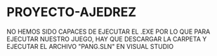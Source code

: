 # PROYECTO-AJEDREZ
NO HEMOS SIDO CAPACES DE EJECUTAR EL .EXE POR LO QUE PARA EJECUTAR NUESTRO JUEGO, HAY QUE DESCARGAR LA CARPETA Y EJECUTAR EL ARCHIVO "PANG.SLN" EN VISUAL STUDIO
